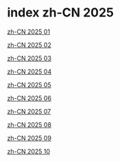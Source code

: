 # index zh-CN 2025

<a href="./01">zh-CN 2025 01</a>

<a href="./02">zh-CN 2025 02</a>

<a href="./03">zh-CN 2025 03</a>

<a href="./04">zh-CN 2025 04</a>

<a href="./05">zh-CN 2025 05</a>

<a href="./06">zh-CN 2025 06</a>

<a href="./07">zh-CN 2025 07</a>

<a href="./08">zh-CN 2025 08</a>

<a href="./09">zh-CN 2025 09</a>

<a href="./10">zh-CN 2025 10</a>
